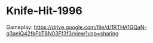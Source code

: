 # Knife-Hit-1996
Gameplay: https://drive.google.com/file/d/1RTHA1GQaN-q3aeiQ42fkFbT8N03Ff3f3/view?usp=sharing
